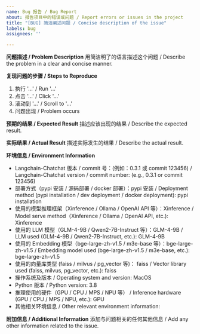 ```yaml
---
name: Bug 报告 / Bug Report
about: 报告项目中的错误或问题 / Report errors or issues in the project
title: "[BUG] 简洁阐述问题 / Concise description of the issue"
labels: bug
assignees: ''

---
```


**问题描述 / Problem Description**
用简洁明了的语言描述这个问题 / Describe the problem in a clear and concise manner.

**复现问题的步骤 / Steps to Reproduce**
1. 执行 '...' / Run '...'
2. 点击 '...' / Click '...'
3. 滚动到 '...' / Scroll to '...'
4. 问题出现 / Problem occurs

**预期的结果 / Expected Result**
描述应该出现的结果 / Describe the expected result.

**实际结果 / Actual Result**
描述实际发生的结果 / Describe the actual result.

**环境信息 / Environment Information**
- Langchain-Chatchat 版本 / commit 号：(例如：0.3.1 或 commit 123456) / Langchain-Chatchat version / commit number: (e.g., 0.3.1 or commit 123456)
- 部署方式（pypi 安装 / 源码部署 / docker 部署）：pypi 安装 / Deployment method (pypi installation / dev deployment / docker deployment): pypi installation
- 使用的模型推理框架（Xinference / Ollama / OpenAI API 等）：Xinference / Model serve method（Xinference / Ollama / OpenAI API, etc.): Xinference 
- 使用的 LLM 模型（GLM-4-9B / Qwen2-7B-Instruct 等）：GLM-4-9B / LLM used (GLM-4-9B / Qwen2-7B-Instruct, etc.): GLM-4-9B
- 使用的 Embedding 模型（bge-large-zh-v1.5 / m3e-base 等）：bge-large-zh-v1.5 / Embedding model used (bge-large-zh-v1.5 / m3e-base, etc.): bge-large-zh-v1.5
- 使用的向量库类型 (faiss / milvus / pg_vector 等)： faiss / Vector library used (faiss, milvus, pg_vector, etc.): faiss
- 操作系统及版本 / Operating system and version: MacOS
- Python 版本 / Python version: 3.8
- 推理使用的硬件（GPU / CPU / MPS / NPU 等） / Inference hardware (GPU / CPU / MPS / NPU, etc.): GPU 
- 其他相关环境信息 / Other relevant environment information:

**附加信息 / Additional Information**
添加与问题相关的任何其他信息 / Add any other information related to the issue.